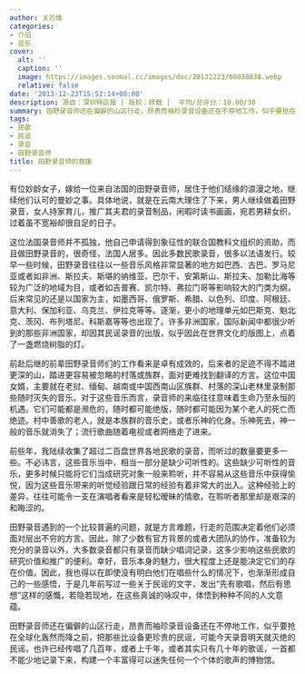 ```yaml
---
author: 关万维
categories:
- 介绍
- 音乐
cover:
  alt: ''
  caption: ''
  image: https://images.soomal.cc/images/doc/20131223/00038838.webp
  relative: false
date: '2013-12-23T15:52:14+08:00'
description: 源自：深圳特区报 | 版权：转载 |  平均/总评分：10.00/30
summary: 田野录音师还在偏僻的山区行走，昂贵而袖珍录音设备还在不停地工作，似乎要抢在全球化轰然而降之前，把那些比设备更珍贵的民谣，可能今天录音明天就灭绝的民谣，也许已经传唱了几百年，或者上千年，或者其实只有几十年的歌谣，一首都不能少地记录下来，构建一个丰富得可以迷失任何一个个体的歌声的博物馆……
tags:
- 民歌
- 民谣
- 录音
- 田野录音师
title: 田野录音师的救援
---
```


有位妙龄女子，嫁给一位来自法国的田野录音师，居住于他们结缘的浪漫之地，继续他们认可的曼妙之事。具体地说，就是在云南大理住了下来，男人继续做着田野录音，女人持家育儿，推广其夫君的录音制品，闲暇时读书画画，宛若男耕女织，过着虽不宽裕却很自足的日子。

这位法国录音师并不孤独，他自己申请得到象征性的联合国教科文组织的资助，而且做田野录音的，很奇怪，法国人居多。因此多数民歌录音，很多以法语发行。较早一些时候，田野录音往往以一些音乐风格非常显著的地方如巴西、古巴、罗马尼亚或者如非洲、斯拉夫、斯堪的纳维亚、巴尔干、安第斯山、斯拉夫、加勒比海等较为广泛的地域为目，或者如吉普赛、凯尔特、弗拉门哥等影响较大的门类为纲，后来常见的还是以国家为主，如墨西哥、俄罗斯、希腊、以色列、印度、阿根廷、意大利、保加利亚、乌克兰、伊拉克等等。逐渐，更小的地理单元如巴斯克、魁北克、茨冈、布列塔尼、科斯嘉等等也出现了。许多非洲国家，国际新闻中都很少听到的那些非洲国家，却因其民谣录音的出版，似乎因此在世界文化的版图上，点着了一盏燃烧树脂的灯。

前赴后继的前辈田野录音师们的工作看来是卓有成效的，后来者的足迹不得不踏进更深的山，踏进更容易被忽略的村落或族群，面对更难找到翻译的方言。这位中国女婿，主要就在老挝、缅甸、越南或中国西南山区族群、村落的深山老林里录制那些随时灭失的音乐。对于这些音乐而言，录音师的来临往往意味着生命乃至永恒的机遇。它们可能都是濒危的，随时都可能绝版，随时都可能因为某个老人的死亡而绝迹。村中善歌的老人，就是本族群的音乐史，或者乐神的化身。乐神死去，神一般的音乐就消失了；流行歌曲随着电视或者网络走了进来。

前些年，我陆续收集了超过二百盘世界各地民歌的录音，而听过的数量要更多一些。不必讳言，这些音乐当中，相当一部分是缺少可听性的。这些缺少可听性的音乐，更多时候只能将它们当成研究对象一般来聆听，并不容易从这些音乐中获得愉悦，因为这些音乐带来的听觉经验跟日常的经验有着非常大的出入。这种经验上的差异，往往可能令一支在演唱者看来是轻松暧昧的情歌，在聆听者那里却是艰深的和晦涩的。

田野录音遇到的一个比较普遍的问题，就是方言难题，行走的范围决定着他们必须面对层出不穷的方言。因此，除了少数有官方背景的或者大团队的协作，准备较为充分的录音以外，大多数录音都只有录音而缺少唱词记录，这多少影响这些民歌的研究价值和推广的便利。幸好，音乐本身的魅力，很大程度上还是能决定它们的存在价值。因此，我也得以在即使没有明白他们在唱些什么的情况下，也渐渐形成自己的一些感悟，于是几年前写过一些关于民谣的文字，发出“先有歌唱，然后有思想”这样的感慨，若隐若现地，在这些真诚的咏叹中，体悟到种种不同的人文意蕴。

田野录音师还在偏僻的山区行走，昂贵而袖珍录音设备还在不停地工作，似乎要抢在全球化轰然而降之前，把那些比设备更珍贵的民谣，可能今天录音明天就灭绝的民谣，也许已经传唱了几百年，或者上千年，或者其实只有几十年的歌谣，一首都不能少地记录下来，构建一个丰富得可以迷失任何一个个体的歌声的博物馆。